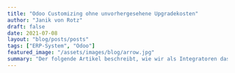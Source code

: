 ```yaml
---
title: "Odoo Customizing ohne unvorhergesehene Upgradekosten"
author: "Janik von Rotz"
draft: false
date: 2021-07-08
layout: "blog/posts/posts"
tags: ["ERP-System", "Odoo"]
featured_image: "/assets/images/blog/arrow.jpg"
summary: "Der folgende Artikel beschreibt, wie wir als Integratoren das Odoo-System den Bedürfnissen des Kunden anpassen und gleichzeitig sicherstellen, dass in Zukunft keine funktionalen Einschränkungen oder R..."
---
```


